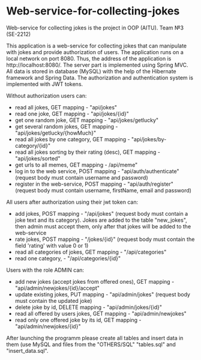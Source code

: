 # Web-service-for-collecting-jokes
Web-service for collecting jokes is the project in OOP (AITU). Team №3 (SE-2212)

This application is a web-service for collecting jokes that can manipulate with jokes and provide authorization of users. 
The application runs on a local network on port 8080. Thus, the address of the application is http://localhost:8080/. The server part is implemented using Spring MVC. All data is stored in database (MySQL) with the help of the Hibernate framework and Spring Data. The authorization and authentication system is implemented with JWT tokens.

Without authorization users can:
- read all jokes, GET mapping - "api/jokes" 
- read one joke, GET mapping - "api/jokes/{id}"  
- get one random joke, GET mapping - "api/jokes/getlucky"
- get several random jokes, GET mapping - "api/jokes/getlucky/{howMuch}"
- read all jokes by one category, GET mapping - "api/jokes/by-category/{id}"
- read all jokes sorting by their rating (desc), GET mapping - "api/jokes/sorted"
- get urls to all memes, GET mapping - /api/meme"
- log in to the web service, POST mapping - "api/auth/authenticate" (request body must contain username and password)
- register in the web-service, POST mapping - "api/auth/register" (request body must contain username, firstName, email and password)

All users after authorization using their jwt token can: 
- add jokes, POST mapping - "/api/jokes" (request body must contain a joke text and its category). Jokes are added to the table "new_jokes", then admin must accept them, only after that jokes will be added to the web-service
- rate jokes, POST mapping - "/jokes/{id}" (request body must contain the field 'rating' with value 0 or 1)
- read all categories of jokes, GET mapping - "/api/categories" 
- read one category, - "/api/categories/{id}" 

Users with the role ADMIN can: 
- add new jokes (accept jokes from offered ones), GET mapping - "api/admin/newjokes/{id}/accept"
- update existing jokes, PUT mapping - "api/admin/jokes" (request body must contain the updated joke)
- delete joke by id, DELETE mapping - "api/admin/jokes/{id}"
- read all offered by users jokes, GET mapping - "api/admin/newjokes"
- read only one offered joke by its id, GET mapping - "api/admin/newjokes/{id}"

After launching the programm please create all tables and insert data in them (use MySQL and files from the "OTHERS/SQL" "tables.sql" and "insert_data.sql".
